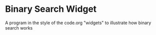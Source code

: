 Binary Search Widget
==================

A program in the style of the code.org "widgets" to illustrate how binary search works